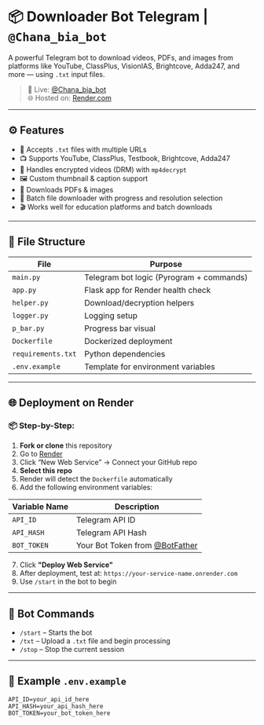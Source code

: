 # 📦 Downloader Bot Telegram | `@Chana_bia_bot`

A powerful Telegram bot to download videos, PDFs, and images from platforms like YouTube, ClassPlus, VisionIAS, Brightcove, Adda247, and more — using `.txt` input files.

> 🚀 Live: [@Chana_bia_bot](https://t.me/Chana_bia_bot)  
> 🌐 Hosted on: [Render.com](https://render.com)

---

## ⚙️ Features

- 🔗 Accepts `.txt` files with multiple URLs
- 📺 Supports YouTube, ClassPlus, Testbook, Brightcove, Adda247
- 🔐 Handles encrypted videos (DRM) with `mp4decrypt`
- 🖼️ Custom thumbnail & caption support
- 🧾 Downloads PDFs & images
- 🔄 Batch file downloader with progress and resolution selection
- 🎬 Works well for education platforms and batch downloads

---

## 📁 File Structure

| File           | Purpose                               |
|----------------|----------------------------------------|
| `main.py`      | Telegram bot logic (Pyrogram + commands) |
| `app.py`       | Flask app for Render health check      |
| `helper.py`    | Download/decryption helpers            |
| `logger.py`    | Logging setup                          |
| `p_bar.py`     | Progress bar visual                    |
| `Dockerfile`   | Dockerized deployment                  |
| `requirements.txt` | Python dependencies                |
| `.env.example` | Template for environment variables     |

---

## 🌐 Deployment on Render

### 📦 Step-by-Step:

1. **Fork or clone** this repository
2. Go to [Render](https://render.com/)
3. Click “New Web Service” → Connect your GitHub repo
4. **Select this repo**
5. Render will detect the `Dockerfile` automatically
6. Add the following environment variables:

| Variable Name | Description             |
|---------------|-------------------------|
| `API_ID`      | Telegram API ID         |
| `API_HASH`    | Telegram API Hash       |
| `BOT_TOKEN`   | Your Bot Token from [@BotFather](https://t.me/BotFather) |

7. Click **"Deploy Web Service"**
8. After deployment, test at: `https://your-service-name.onrender.com`
9. Use `/start` in the bot to begin

---

## 💬 Bot Commands

- `/start` – Starts the bot
- `/txt` – Upload a `.txt` file and begin processing
- `/stop` – Stop the current session

---

## 🧪 Example `.env.example`

```env
API_ID=your_api_id_here
API_HASH=your_api_hash_here
BOT_TOKEN=your_bot_token_here
